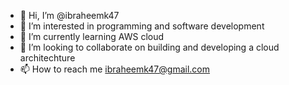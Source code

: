 - 👋 Hi, I’m @ibraheemk47
- 👀 I’m interested in programming and software development
- 🌱 I’m currently learning AWS cloud
- 💞️ I’m looking to collaborate on building and developing a cloud architechture 
- 📫 How to reach me ibraheemk47@gmail.com

<!---
ibraheemk47/ibraheemk47 is a ✨ special ✨ repository because its `README.md` (this file) appears on your GitHub profile.
You can click the Preview link to take a look at your changes.
--->
